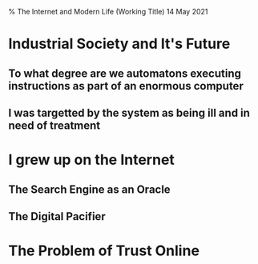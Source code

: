 % The Internet and Modern Life (Working Title)
14 May 2021

# Industrial Society and It's Future

## To what degree are we automatons executing instructions as part of an enormous computer

## I was targetted by the system as being ill and in need of treatment

# I grew up on the Internet

## The Search Engine as an Oracle

## The Digital Pacifier

# The Problem of Trust Online
